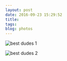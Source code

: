 ```yaml
---
layout: post
date: 2016-09-23 15:29:52
title: 
tags:
blog: photos
---
```


![best dudes 1](/assets/photoblog/IMG_2427.jpg)

![best dudes 2](/assets/photoblog/IMG_2426.jpg)